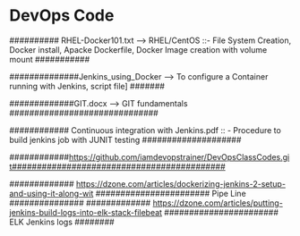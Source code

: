 # DevOps Code

########## RHEL-Docker101.txt --> RHEL/CentOS ::-  File System Creation, Docker install, Apacke Dockerfile, Docker Image creation with volume mount ###########

##############Jenkins_using_Docker --> To configure a Container running with Jenkins, script file]  #######

#############GIT.docx -->  GIT fundamentals ##############################

############ Continuous integration with Jenkins.pdf :: - Procedure to build jenkins job with JUNIT testing ####################

############https://github.com/iamdevopstrainer/DevOpsClassCodes.git###########################################

############# https://dzone.com/articles/dockerizing-jenkins-2-setup-and-using-it-along-wit  #######################  Pipe Line ###############
#############  https://dzone.com/articles/putting-jenkins-build-logs-into-elk-stack-filebeat #######################  ELK Jenkins logs ########
